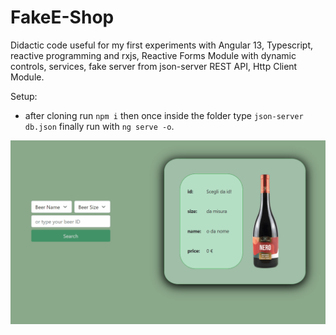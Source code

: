 # FakeE-Shop

Didactic code useful for my first experiments with Angular 13, Typescript, reactive programming and rxjs, Reactive Forms Module with dynamic controls, services, fake server from json-server REST API, Http Client Module.

Setup:

- after cloning run `npm i` then once inside the folder type `json-server db.json` finally run with `ng serve -o`.

<img src="anim.gif"/>
